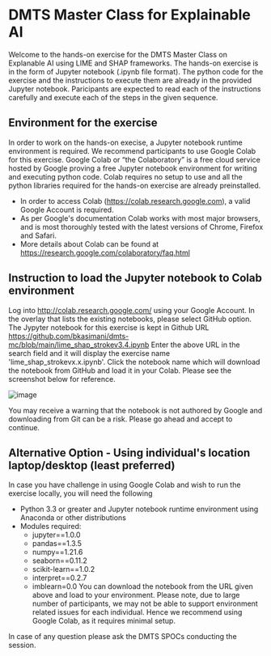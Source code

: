 # DMTS Master Class for Explainable AI

Welcome to the hands-on exercise for the DMTS Master Class on Explanable AI using LIME and SHAP frameworks. The hands-on exercise is in the form of Jupyter notebook (.ipynb file format). The python code for the exercise and the instructions to execute them are already in the provided Jupyter notebook. Paricipants are expected to read each of the instructions carefully and execute each of the steps in the given sequence. 


## Environment for the exercise
In order to work on the hands-on execise, a Jupyter notebook runtime environment is required. We recommend participants to use Google Colab for this exercise. Google Colab or “the Colaboratory” is a free cloud service hosted by Google proving a free Jupyter notebook environment for writing and executing python code. Colab requires no setup to use and all the python libraries required for the hands-on exercise are already preinstalled.
* In order to access Colab (https://colab.research.google.com), a valid Google Account is required.
* As per Google's documentation Colab works with most major browsers, and is most thoroughly tested with the latest versions of Chrome, Firefox and Safari. 
* More details about Colab can be found at https://research.google.com/colaboratory/faq.html


## Instruction to load the Jupyter notebook to Colab environment
Log into http://colab.research.google.com/ using your Google Account. In the overlay that lists the existing notebooks, please select GitHub option.
The Jypyter notebook for this exercise is kept in Github URL https://github.com/bkasimani/dmts-mc/blob/main/lime_shap_strokev3.4.ipynb
Enter the above URL in the search field and it will display the exercise name 'lime_shap_strokevx.x.ipynb'. Click the notebook name which will download the notebook from GitHub and load it in your Colab. Please see the screenshot below for reference. 

![image](https://user-images.githubusercontent.com/8220013/171600524-946021ef-c77c-43b7-a034-965b50f010d7.png)

You may receive a warning that the notebook is not authored by Google and downloading from Git can be a risk. Please go ahead and accept to continue.


## Alternative Option - Using individual's location laptop/desktop (least preferred)
In case you have challenge in using Google Colab and wish to run the exercise locally, you will need the following 
* Python 3.3 or greater and Jupyter notebook runtime environment using Anaconda or other distributions
* Modules required:  
	* jupyter==1.0.0
	* pandas==1.3.5
	* numpy==1.21.6
	* seaborn==0.11.2
	* scikit-learn==1.0.2
	* interpret==0.2.7
	* imblearn=0.0
You can download the notebook from the URL given above and load to your environment.
Please note, due to large number of participants, we may not be able to support environment related issues for each individual. Hence we recommend using Google Colab, as it requires minimal setup.


In case of any question please ask the DMTS SPOCs conducting the session.
